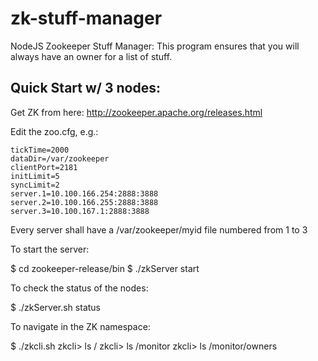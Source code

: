 # zk-stuff-manager

NodeJS Zookeeper Stuff Manager: This program ensures that you will
always have an owner for a list of stuff.

Quick Start w/ 3 nodes:
-----------------------

Get ZK from here: http://zookeeper.apache.org/releases.html

Edit the zoo.cfg, e.g.:

``` 
tickTime=2000
dataDir=/var/zookeeper
clientPort=2181
initLimit=5
syncLimit=2
server.1=10.100.166.254:2888:3888
server.2=10.100.166.255:2888:3888
server.3=10.100.167.1:2888:3888
```

Every server shall have a /var/zookeeper/myid file numbered from 1 to 3

To start the server:

$ cd zookeeper-release/bin
$ ./zkServer start

To check the status of the nodes:

$ ./zkServer.sh status

To navigate in the ZK namespace:

$ ./zkcli.sh
zkcli> ls /
zkcli> ls /monitor
zkcli> ls /monitor/owners
